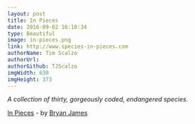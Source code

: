 ```yaml
---
layout: post
title: In Pieces
date: 2016-09-02 16:10:34
type: Beautiful
image: in-pieces.png
link: http://www.species-in-pieces.com
authorName: Tim Scalzo
authorUrl: 
authorGithub: TJScalzo
imgWidth: 630
imgHeight: 373
---
```


_A collection of thirty, gorgeously coded, endangered species._



[In Pieces](http://www.species-in-pieces.com) - by [Bryan James](http://www.bryanjamesdesign.co.uk)
